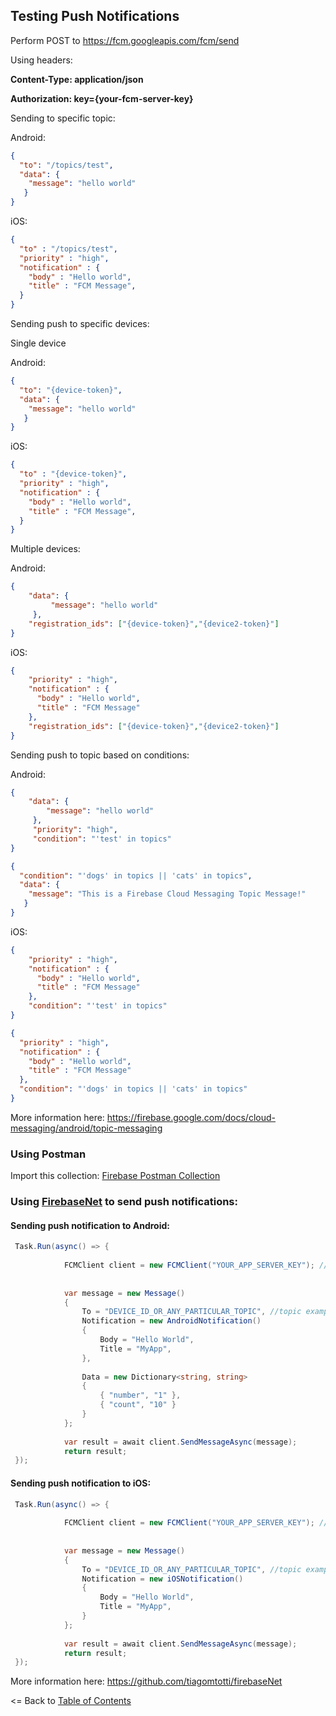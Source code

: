 ## Testing Push Notifications

Perform POST to https://fcm.googleapis.com/fcm/send

Using headers:

**Content-Type: application/json**

**Authorization: key={your-fcm-server-key}**

Sending to specific topic:

Android:
```json
{
  "to": "/topics/test",
  "data": {
    "message": "hello world"
   }
}
```

iOS:

```json
{
  "to" : "/topics/test",
  "priority" : "high",
  "notification" : {
    "body" : "Hello world",
    "title" : "FCM Message",
  }
}
```

Sending push to specific devices:

Single device

Android:
```json
{
  "to": "{device-token}",
  "data": {
    "message": "hello world"
   }
}
```

iOS:

```json
{
  "to" : "{device-token}",
  "priority" : "high",
  "notification" : {
    "body" : "Hello world",
    "title" : "FCM Message",
  }
}
```

Multiple devices:

Android:

```json
{
    "data": {
         "message": "hello world"
     },
    "registration_ids": ["{device-token}","{device2-token}"]
}
```

iOS:

```json
{
    "priority" : "high",
    "notification" : {
      "body" : "Hello world",
      "title" : "FCM Message"
    },
    "registration_ids": ["{device-token}","{device2-token}"]
}
```

Sending push to topic based on conditions:

Android:

```json
{
    "data": {
        "message": "hello world"
     },
     "priority": "high",
     "condition": "'test' in topics"
}
```

```json
{
  "condition": "'dogs' in topics || 'cats' in topics",
  "data": {
    "message": "This is a Firebase Cloud Messaging Topic Message!"
   }
}
```

iOS:

```json
{
    "priority" : "high",
    "notification" : {
      "body" : "Hello world",
      "title" : "FCM Message"
    },
    "condition": "'test' in topics"
}
```

```json
{
  "priority" : "high",
  "notification" : {
    "body" : "Hello world",
    "title" : "FCM Message"
  },
  "condition": "'dogs' in topics || 'cats' in topics"
}
```

More information here: https://firebase.google.com/docs/cloud-messaging/android/topic-messaging

### Using Postman

Import this collection: [Firebase Postman Collection](../extras/Firebase.postman_collection.json)

### Using [FirebaseNet](https://www.nuget.org/packages/firebaseNet) to send push notifications:

#### Sending push notification to Android:

```csharp
 Task.Run(async() => {
 
            FCMClient client = new FCMClient("YOUR_APP_SERVER_KEY"); //as derived from https://console.firebase.google.com/project/
            
            
            var message = new Message()
            {
                To = "DEVICE_ID_OR_ANY_PARTICULAR_TOPIC", //topic example /topics/all
                Notification = new AndroidNotification()
                {
                    Body = "Hello World",
                    Title = "MyApp",
                },
                
                Data = new Dictionary<string, string>
                {
                    { "number", "1" },
                    { "count", "10" }
                }
            };
           
            var result = await client.SendMessageAsync(message);
            return result;
 });
```
#### Sending push notification to iOS:

```csharp
 Task.Run(async() => {
 
            FCMClient client = new FCMClient("YOUR_APP_SERVER_KEY"); //as derived from https://console.firebase.google.com/project/
            
            
            var message = new Message()
            {
                To = "DEVICE_ID_OR_ANY_PARTICULAR_TOPIC", //topic example /topics/all
                Notification = new iOSNotification()
                {
                    Body = "Hello World",
                    Title = "MyApp",
                }
            };
           
            var result = await client.SendMessageAsync(message);
            return result;
 });
```
More information here: https://github.com/tiagomtotti/firebaseNet        

<= Back to [Table of Contents](../README.md)
